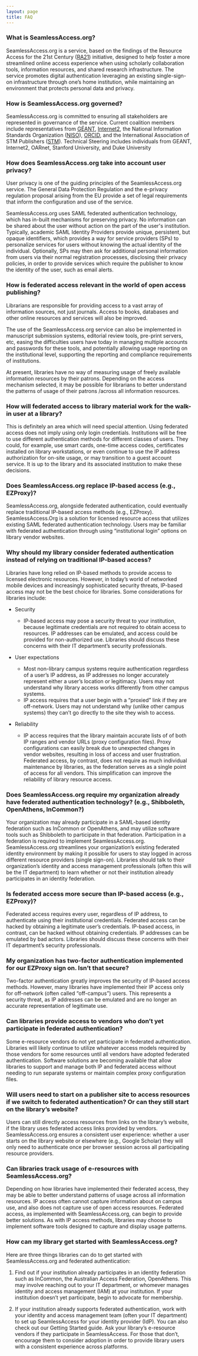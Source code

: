 ```yaml
---
layout: page
title: FAQ
---
```


### What is SeamlessAccess.org?

SeamlessAccess.org is a service, based on the findings of the Resource Access for the 21st Century ([RA21](https://ra21org)) initiative, designed to help foster a more streamlined online access experience when using scholarly collaboration tools, information resources, and shared research infrastructure. The service promotes digital authentication leveraging an existing single-sign-on infrastructure through one’s home institution, while maintaining an environment that protects personal data and privacy.


### How is SeamlessAccess.org governed?

SeamlessAccess.org is committed to ensuring all stakeholders are represented in governance of the service. Current coalition members include representatives from [GÉANT](https://geant.org), [Internet2](https://internet2.edu), the National Information Standards Organization ([NISO](https://niso.org)), [ORCID](https://orcid.org), and the International Association of STM Publishers ([STM](https://stm-assoc.org)). Technical Steering includes individuals from GEANT, Internet2, OARnet, Stanford University, and Duke University 


### How does SeamlessAccess.org take into account user privacy?

User privacy is one of the guiding principles of the SeamlessAccess.org service. The General Data Protection Regulation and the e-privacy regulation proposal arising from the EU provide a set of legal requirements that inform the configuration and use of the service. 

SeamlessAccess.org uses SAML federated authentication technology, which has in-built mechanisms for preserving privacy. No information can be shared about the user without action on the part of the user's institution. Typically, academic SAML Identity Providers provide unique, persistent, but opaque identifiers, which provides a way for service providers (SPs) to personalize services for users without knowing the actual identity of the individual. Optionally, SPs may then ask for additional personal information from users via their normal registration processes, disclosing their privacy policies, in order to provide services which require the publisher to know the identity of the user, such as email alerts.

### How is federated access relevant in the world of open access publishing?

Librarians are responsible for providing access to a vast array of information sources, not just journals. Access to books, databases and other online resources and services will also be improved.

The use of the SeamlessAccess.org service can also be implemented in manuscript submission systems, editorial review tools, pre-print servers, etc, easing the difficulties users have today in managing multiple accounts and passwords for these tools, and potentially allowing usage reporting on the institutional level, supporting the reporting and compliance requirements of institutions.

At present, libraries have no way of measuring usage of freely available information resources by their patrons. Depending on the access mechanism selected, it may be possible for librarians to better understand the patterns of usage of their patrons /across all information resources.
    

### How will federated access to library material work for the walk-in user at a library?

This is definitely an area which will need special attention. Using federated access does not imply using only login credentials. Institutions will be free to use different authentication methods for different classes of users. They could, for example, use smart cards, one-time access codes, certificates installed on library workstations, or even  continue to use the IP address authorization for on-site usage, or may transition to a guest account service. It is up to the library and its associated institution to make these decisions.


### Does SeamlessAccess.org replace IP-based access (e.g., EZProxy)? 

SeamlessAccess.org, alongside federated authentication, could eventually replace traditional IP-based access methods (e.g., EZProxy). SeamlessAccess.Org is a solution for licensed resource access that utilizes existing SAML federated authentication technology. Users may be familiar with federated authentication through using “institutional login” options on library vendor websites.

### Why should my library consider federated authentication instead of relying on traditional IP-based access? 

Libraries have long relied on IP-based methods to provide access to licensed electronic resources. However, in today’s world of networked mobile devices and increasingly sophisticated security threats, IP-based access may not be the best choice for libraries. Some considerations for libraries include: 

* Security 
  * IP-based access may pose a security threat to your institution, because legitimate credentials are not required to obtain access to resources. IP addresses can be emulated, and access could be provided for non-authorized use. Libraries should discuss these concerns with their IT department’s security professionals. 

* User expectations
  * Most non-library campus systems require authentication regardless of a user’s IP address, as IP addresses no longer accurately represent either a user’s location or legitimacy. Users may not understand why library access works differently from other campus systems.
  * IP access requires that a user begin with a “proxied” link if they are off-network. Users may not understand why (unlike other campus systems) they can’t go directly to the site they wish to access. 

* Reliability
  * IP access requires that the library maintain accurate lists of of both IP ranges and vendor URLs (proxy configuration files). Proxy configurations can easily break due to unexpected changes in vendor websites, resulting in loss of access and user frustration. Federated access, by contrast, does not require as much individual maintenance by libraries, as the federation serves as a single point of access for all vendors. This simplification can improve the reliability of library resource access. 

### Does SeamlessAccess.org require my organization already have federated authentication technology? (e.g., Shibboleth, OpenAthens, InCommon?) 

Your organization may already participate in a SAML-based identity federation such as InCommon or OpenAthens, and may utilize software tools such as Shibboleth to participate in that federation. Participation in a federation is required to implement SeamlessAccess.org. SeamlessAccess.org streamlines your organization’s existing federated identity environment by making it possible for users to stay logged in across different resource providers (single sign-on). Libraries should talk to their organization’s identity and access management professionals (often this will be the IT department) to learn whether or not their institution already participates in an identity federation. 

### Is federated access more secure than IP-based access (e.g., EZProxy)? 

Federated access requires every user, regardless of IP address, to authenticate using their institutional credentials. Federated access can be hacked by obtaining a legitimate user’s credentials. IP-based access, in contrast, can be hacked without obtaining credentials. IP addresses can be emulated by bad actors. Libraries should discuss these concerns with their IT department’s security professionals. 

### My organization has two-factor authentication implemented for our EZProxy sign on. Isn’t that secure? 

Two-factor authentication greatly improves the security of IP-based access methods. However, many libraries have implemented their IP access only for off-network (often called “off-campus”) users. This represents a security threat, as IP addresses can be emulated and are no longer an accurate representation of legitimate use. 

### Can libraries provide access to vendors who don’t yet participate in federated authentication?

Some e-resource vendors do not yet participate in federated authentication. Libraries will likely continue to utilize whatever access models required by those vendors for some resources until all vendors have adopted federated authentication. Software solutions are becoming available that allow libraries to support and manage both IP and federated access without needing to run separate systems or maintain complex proxy configuration files. 

### Will users need to start on a publisher site to access resources if we switch to federated authentication? Or can they still start on the library’s website?

Users can still directly access resources from links on the library’s website, if the library uses federated access links provided by vendors. SeamlessAccess.org ensures a consistent user experience: whether a user starts on the library website or elsewhere (e.g., Google Scholar) they will only need to authenticate once per browser session across all participating resource providers. 

### Can libraries track usage of e-resources with SeamlessAccess.org?

Depending on how libraries have implemented their federated access, they may be able to better understand patterns of usage across all information resources. IP access often cannot capture information about on campus use, and also does not capture use of open access resources. Federated access, as implemented with SeamlessAccess.org, can begin to provide better solutions. As with IP access methods, libraries may choose to implement software tools designed to capture and display usage patterns. 


### How can my library get started with SeamlessAccess.org?

Here are three things libraries can do to get started with SeamlessAccess.org and federated authentication: 

1. Find out if your institution already participates in an identity federation such as InCommon, the Australian Access Federation, OpenAthens. This may involve reaching  out to your IT department, or whomever manages identity and access management (IAM) at your institution. If your institution doesn’t yet participate, begin to advocate for membership. 

2. If your institution already supports federated authentication, work with your identity and access management team (often your IT department) to set up SeamlessAccess for your identity provider (IdP). You can also check out our Getting Started guide. Ask your library’s e-resource vendors if they participate in SeamlessAccess. For those that don’t, encourage them to consider adoption in order to provide library users with a consistent experience across platforms. 

